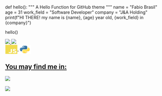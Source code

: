 
def hello():
""" A Hello Function for GitHub theme """
  name = "Fabio Brasil"
  age = 31
  work_field = "Software Developer"
  company = "J&A Holding"
  print(f"HI THERE! my name is {name}, {age} year old, {work_field} in {company}")

hello()
  
<div>

<a href="https://github.com/fabiobrasil1">
<img height="180em" src="https://github-readme-stats.vercel.app/api?username=fabiobrasil1&show_icons=true&theme=dark&include_all_commits=true&count_private=true"/>
<img height="180em" src="https://github-readme-stats.vercel.app/api/top-langs/?username=fabiobrasil1&layout=compact&langs_count=7&theme=dark"/>
</div>

<div>
 
  <img align="center" alt="fabio-Js" height="30" width="40" src="https://raw.githubusercontent.com/devicons/devicon/master/icons/javascript/javascript-plain.svg">
  <img align="center" alt="fabio-Python" height="30" width="40" src="https://raw.githubusercontent.com/devicons/devicon/master/icons/python/python-original.svg">
    
</div>
  
## You may find me in: 
<div>
   <a href="https://instagram.com/_fabiobrasil" target="_blank"><img src="https://img.shields.io/badge/-Instagram-%23E4405F?style=for-the-badge&logo=instagram&logoColor=white" target="_blank"></a>

  <a href="https://www.linkedin.com/in/fabiobrasil/" target="_blank"><img src="https://img.shields.io/badge/-LinkedIn-%230077B5?style=for-the-badge&logo=linkedin&logoColor=white" target="_blank"></a> 

  
  
  

  
<!--




